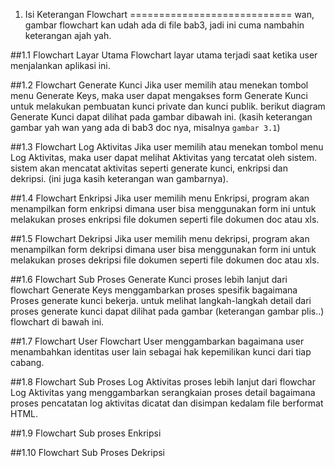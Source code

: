 1. Isi Keterangan Flowchart
============================
wan, gambar flowchart kan udah ada di file bab3, jadi ini cuma nambahin keterangan ajah yah.

##1.1 Flowchart Layar Utama
Flowchart layar utama terjadi saat ketika user menjalankan aplikasi ini.

##1.2 Flowchart Generate Kunci
Jika user memilih atau menekan tombol menu Generate Keys, maka user dapat mengakses form Generate Kunci untuk melakukan pembuatan kunci private dan kunci publik. berikut diagram Generate Kunci dapat dilihat pada gambar dibawah ini. (kasih keterangan gambar yah wan yang ada di bab3 doc nya, misalnya `gambar 3.1`)

##1.3 Flowchart Log Aktivitas
Jika user memilih atau menekan tombol menu Log Aktivitas, maka user dapat melihat Aktivitas yang tercatat oleh sistem. sistem akan mencatat aktivitas seperti generate kunci, enkripsi dan dekripsi. (ini juga kasih keterangan wan gambarnya).

##1.4 Flowchart Enkripsi
Jika user memilih menu Enkripsi, program akan menampilkan form enkripsi dimana user bisa menggunakan form ini untuk melakukan proses enkripsi file dokumen seperti file dokumen doc atau xls.

##1.5 Flowchart Dekripsi
Jika user memilih menu dekripsi, program akan menampilkan form dekripsi dimana user bisa menggunakan form ini untuk melakukan proses dekripsi file dokumen seperti file dokumen doc atau xls.

##1.6 Flowchart Sub Proses Generate Kunci
proses lebih lanjut dari flowchart Generate Keys menggambarkan proses spesifik bagaimana Proses generate kunci bekerja. untuk melihat langkah-langkah detail dari proses generate kunci dapat dilihat pada gambar (keterangan gambar plis..) flowchart di bawah ini.

##1.7 Flowchart User
Flowchart User menggambarkan bagaimana user menambahkan identitas user lain sebagai hak kepemilikan kunci dari tiap cabang.

##1.8 Flowchart Sub Proses Log Aktivitas
proses lebih lanjut dari flowchar Log Aktivitas yang menggambarkan serangkaian proses detail bagaimana proses pencatatan log aktivitas dicatat dan disimpan kedalam file berformat HTML.

##1.9 Flowchart Sub proses Enkripsi

##1.10 Flowchart Sub Proses Dekripsi
